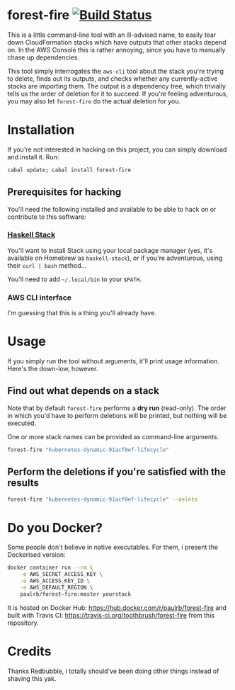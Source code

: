 # forest-fire [![Build Status](https://travis-ci.org/toothbrush/forest-fire.svg?branch=master)](https://travis-ci.org/toothbrush/forest-fire)

This is a little command-line tool with an ill-advised name, to easily
tear down CloudFormation stacks which have outputs that other stacks
depend on.  In the AWS Console this is rather annoying, since you have
to manually chase up dependencies.

This tool simply interrogates the `aws-cli` tool about the stack
you're trying to delete, finds out its outputs, and checks whether any
currently-active stacks are importing them.  The output is a
dependency tree, which trivially tells us the order of deletion for it
to succeed.  If you're feeling adventurous, you may also let
`forest-fire` do the actual deletion for you.

# Installation

If you're not interested in hacking on this project, you can simply
download and install it.  Run:

```sh
cabal update; cabal install forest-fire
```

## Prerequisites for hacking

You'll need the following installed and available to be able to hack
on or contribute to this software:

### [Haskell Stack](https://docs.haskellstack.org/en/stable/README/)

You'll want to install Stack using your local package manager (yes,
it's available on Homebrew as `haskell-stack`), or if you're
adventurous, using their `curl | bash` method...

You'll need to add `~/.local/bin` to your `$PATH`.

### AWS CLI interface

I'm guessing that this is a thing you'll already have.

# Usage

If you simply run the tool without arguments, it'll print usage
information.  Here's the down-low, however.

## Find out what depends on a stack

Note that by default `forest-fire` performs a **dry run** (read-only).  The order in which
you'd have to perform deletions will be printed, but nothing will be
executed.

One or more stack names can be provided as command-line arguments.

```sh
forest-fire "kubernetes-dynamic-91acf0ef-lifecycle"
```

## Perform the deletions if you're satisfied with the results

```sh
forest-fire "kubernetes-dynamic-91acf0ef-lifecycle" --delete
```

# Do you Docker?

Some people don't believe in native executables.  For them, i present
the Dockerised version:

```sh
docker container run --rm \
    -e AWS_SECRET_ACCESS_KEY \
    -e AWS_ACCESS_KEY_ID \
    -e AWS_DEFAULT_REGION \
    paulrb/forest-fire:master yourstack
```

It is hosted on Docker Hub: https://hub.docker.com/r/paulrb/forest-fire
and built with Travis CI: https://travis-ci.org/toothbrush/forest-fire
from this repository.

# Credits

Thanks Redbubble, i totally should've been doing other things instead
of shaving this yak.
